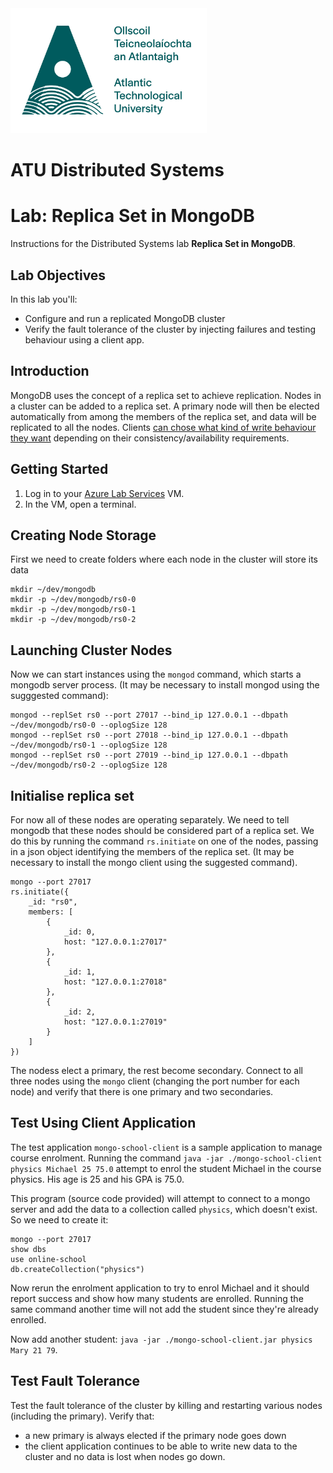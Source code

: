 <img src="./atuLogo2.jpg" height="200" align="centre"/>

# ATU Distributed Systems
# Lab: Replica Set in MongoDB
Instructions for the Distributed Systems lab **Replica Set in MongoDB**.

## Lab Objectives
In this lab you'll:
- Configure and run a replicated MongoDB cluster
- Verify the fault tolerance of the cluster by injecting failures and testing behaviour using a client app.

## Introduction
MongoDB uses the concept of a replica set to achieve replication. Nodes in a cluster can be added to a replica set. A primary node will then be elected automatically from among the members of the replica set, and data will be replicated to all the nodes. Clients [can chose what kind of write behaviour they want](https://www.mongodb.com/docs/v5.0/core/replica-set-write-concern/) depending on their consistency/availability requirements.

## Getting Started
1. Log in to your [Azure Lab Services](https://labs.azure.com/) VM.
2. In the VM, open a terminal.

## Creating Node Storage
First we need to create folders where each node in the cluster will store its data
```shell
mkdir ~/dev/mongodb
mkdir -p ~/dev/mongodb/rs0-0
mkdir -p ~/dev/mongodb/rs0-1
mkdir -p ~/dev/mongodb/rs0-2
```

## Launching Cluster Nodes
Now we can start instances using the `mongod` command, which starts a mongodb server process. (It may be necessary to install mongod using the sugggested command):
```shell
mongod --replSet rs0 --port 27017 --bind_ip 127.0.0.1 --dbpath ~/dev/mongodb/rs0-0 --oplogSize 128
mongod --replSet rs0 --port 27018 --bind_ip 127.0.0.1 --dbpath ~/dev/mongodb/rs0-1 --oplogSize 128
mongod --replSet rs0 --port 27019 --bind_ip 127.0.0.1 --dbpath ~/dev/mongodb/rs0-2 --oplogSize 128
```

## Initialise replica set
For now all of these nodes are operating separately. We need to tell mongodb that these nodes should be considered part of a replica set. We do this by running the command `rs.initiate` on one of the nodes, passing in a json object identifying the members of the replica set. (It may be necessary to install the mongo client using the suggested command).
```
mongo --port 27017
rs.initiate({
    _id: "rs0",
    members: [
        {
            _id: 0,
            host: "127.0.0.1:27017"
        },
        {
            _id: 1,
            host: "127.0.0.1:27018"
        },
        {
            _id: 2,
            host: "127.0.0.1:27019"
        }
    ]
})
```
The nodess elect a primary, the rest become secondary. Connect to all three nodes using the `mongo` client (changing the port number for each node) and verify that there is one primary and two secondaries.

## Test Using Client Application
The test application `mongo-school-client` is a sample application to manage course enrolment. Running the command `java -jar ./mongo-school-client physics Michael 25 75.0` attempt to enrol the student Michael in the course physics. His age is 25 and his GPA is 75.0.

This program (source code provided) will attempt to connect to a mongo server and add the data to a collection called `physics`, which doesn't exist. So we need to create it:
```
mongo --port 27017
show dbs
use online-school
db.createCollection("physics")
```

Now rerun the enrolment application to try to enrol Michael and it should report success and show how many students are enrolled. Running the same command another time will not add the student since they're already enrolled.

Now add another student: `java -jar ./mongo-school-client.jar physics Mary 21 79`.

## Test Fault Tolerance
Test the fault tolerance of the cluster by killing and restarting various nodes (including the primary). Verify that:
- a new primary is always elected if the primary node goes down
- the client application continues to be able to write new data to the cluster and no data is lost when nodes go down.


<!--

## Partitioning
- Make dirs for config servers
mkdir config-srv-0
mkdir config-srv-1
mkdir config-srv-2

Start config servers
mongod --configsvr --replSet config-rs --dbpath ~/dev/mongodb/config-srv-0 --bind_ip 127.0.0.1 --port 27020
mongod --configsvr --replSet config-rs --dbpath ~/dev/mongodb/config-srv-1 --bind_ip 127.0.0.1 --port 27021
mongod --configsvr --replSet config-rs --dbpath ~/dev/mongodb/config-srv-2 --bind_ip 127.0.0.1 --port 27022

- Add them to a replica set
```json
rs.initiate({
    _id: "config-rs",
    members: [
        {
            _id: 0,
            host: "127.0.0.1:27020"
        },
        {
            _id: 1,
            host: "127.0.0.1:27021"
        },
        {
            _id: 2,
            host: "127.0.0.1:27022"
        }
    ]
})
```

- Create shard directories
mkdir dev/shard-0
mkdir dev/shard-1

- Start shards
mongod --shardsvr --port 27017 --bind_ip 127.0.0.1 --dbpath ~/dev/mongodb/shard-0 --oplogSize 128
mongod --shardsvr --port 27018 --bind_ip 127.0.0.1 --dbpath ~/dev/mongodb/shard-1 --oplogSize 128

- Start router
mongos --configdb config-rs/127.0.0.1:27020,127.0.0.1:27021,127.0.0.1:27022 --bind_ip 127.0.0.1 --port 27023

- Tell router about shards

-->
